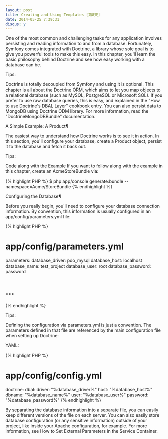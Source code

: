 ```yaml
---
layout: post
title: Creating and Using Templates [第8天]
date: 2014-05-25 7:39:31
disqus: y
---
```


One of the most common and challenging tasks for any application involves persisting and reading information to and from a database. Fortunately, Symfony comes integrated with Doctrine, a library whose sole goal is to give you powerful tools to make this easy. In this chapter, you'll learn the basic philosophy behind Doctrine and see how easy working with a database can be.

Tips:

Doctrine is totally decoupled from Symfony and using it is optional. This chapter is all about the Doctrine ORM, which aims to let you map objects to a relational database (such as MySQL, PostgreSQL or Microsoft SQL). If you prefer to use raw database queries, this is easy, and explained in the "How to use Doctrine's DBAL Layer" cookbook entry.
You can also persist data to MongoDB using Doctrine ODM library. For more information, read the "DoctrineMongoDBBundle" documentation.

A Simple Example: A Product¶

The easiest way to understand how Doctrine works is to see it in action. In this section, you'll configure your database, create a Product object, persist it to the database and fetch it back out.

Tips:

Code along with the Example
If you want to follow along with the example in this chapter, create an AcmeStoreBundle via:

{% highlight PHP %}
$ php app/console generate:bundle --namespace=Acme/StoreBundle
{% endhighlight %}

Configuring the Database¶

Before you really begin, you'll need to configure your database connection information. By convention, this information is usually configured in an app/config/parameters.yml file:

{% highlight PHP %}

# app/config/parameters.yml
parameters:
    database_driver:    pdo_mysql
    database_host:      localhost
    database_name:      test_project
    database_user:      root
    database_password:  password

# ...

{% endhighlight %}

Tips:

Defining the configuration via parameters.yml is just a convention. The parameters defined in that file are referenced by the main configuration file when setting up Doctrine:

YAML:

{% highlight PHP %}
# app/config/config.yml
doctrine:
    dbal:
        driver:   "%database_driver%"
        host:     "%database_host%"
        dbname:   "%database_name%"
        user:     "%database_user%"
        password: "%database_password%"
{% endhighlight %}

By separating the database information into a separate file, you can easily keep different versions of the file on each server. You can also easily store database configuration (or any sensitive information) outside of your project, like inside your Apache configuration, for example. For more information, see How to Set External Parameters in the Service Container.

